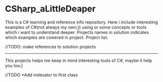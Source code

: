 # CSharp_aLittleDeaper

This is a С# learning and reference info repository.
Here i include interesting examples of C#(not always my own;)) using or some concepts or tools which i want to understand deeper.
Projects names in solution indicates which examples are cowered in project.
Project list:

//TODO: make references to solution projects

***
This projects helps me keep in mind interesting tools of C#, maybe it help you too;)


//TODO
*Add indexator to first class